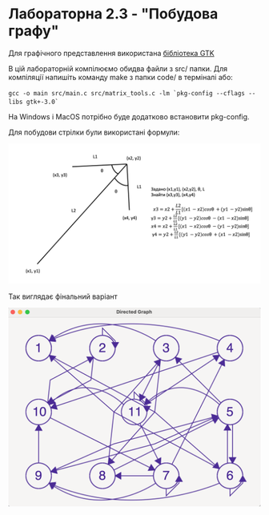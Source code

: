 # Лабораторна 2.3 - "Побудова графу"
Для графічного представлення використана [бібліотека GTK](https://www.gtk.org/docs/installations/)

В цій лабораторній компілюємо обидва файли з src/ папки. Для компіляції напишіть команду make з папки code/ в терміналі або:

``gcc -o main src/main.c src/matrix_tools.c -lm `pkg-config --cflags --libs gtk+-3.0` ``

На Windows і MacOS потрібно буде додатково встановити pkg-config.

Для побудови стрілки були використані формули:

![arrow](examples/arrow.png)

Так виглядає фінальний варіант

![graph](examples/graph.png)